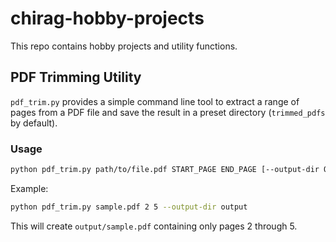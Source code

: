 # chirag-hobby-projects
This repo contains hobby projects and utility functions.

## PDF Trimming Utility

`pdf_trim.py` provides a simple command line tool to extract a range of pages from a PDF file and save the result in a preset directory (`trimmed_pdfs` by default).

### Usage

```bash
python pdf_trim.py path/to/file.pdf START_PAGE END_PAGE [--output-dir OUTPUT_DIR]
```

Example:

```bash
python pdf_trim.py sample.pdf 2 5 --output-dir output
```

This will create `output/sample.pdf` containing only pages 2 through 5.
